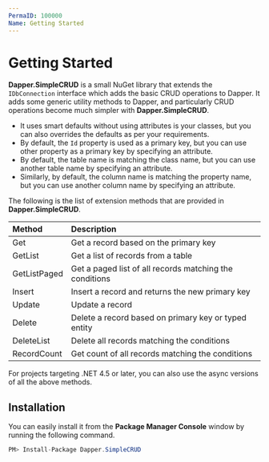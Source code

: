 ```yaml
---
PermaID: 100000
Name: Getting Started
---
```


# Getting Started

**Dapper.SimpleCRUD** is a small NuGet library that extends the `IDbConnection` interface which adds the basic CRUD operations to Dapper. It adds some generic utility methods to Dapper, and particularly CRUD operations become much simpler with **Dapper.SimpleCRUD**.

 - It uses smart defaults without using attributes is your classes, but you can also overrides the defaults as per your requirements. 
 - By default, the `Id` property is used as a primary key, but you can use other property as a primary key by specifying an attribute.
 - By default, the table name is matching the class name, but you can use another table name by specifying an attribute.
 - Similarly, by default, the column name is matching the property name, but you can use another column name by specifying an attribute.

The following is the list of extension methods that are provided in **Dapper.SimpleCRUD**.

| Method                | Description                                                 |
| :---------------------| :-----------------------------------------------------------|
| Get                   | Get a record based on the primary key                       |
| GetList               | Get a list of records from a table                          |
| GetListPaged          | Get a paged list of all records matching the conditions     |
| Insert                | Insert a record and returns the new primary key             |
| Update                | Update a record                                             |
| Delete                | Delete a record based on primary key or typed entity        |
| DeleteList            | Delete all records matching the conditions                  |
| RecordCount           | Get count of all records matching the conditions            |  

For projects targeting .NET 4.5 or later, you can also use the async versions of all the above methods.

## Installation

You can easily install it from the **Package Manager Console** window by running the following command.

```csharp
PM> Install-Package Dapper.SimpleCRUD
```
